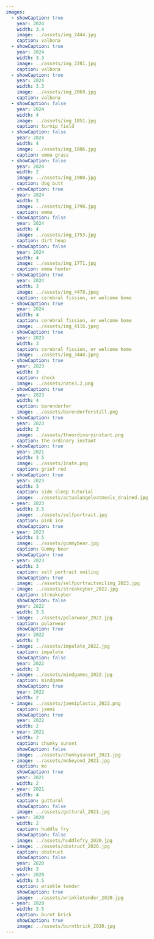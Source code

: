 ```yaml
---
images:
  - showCaption: true
    year: 2024
    width: 3.4
    image: ../assets/img_2444.jpg
    caption: valbona
  - showCaption: true
    year: 2024
    width: 3.3
    image: ../assets/img_2281.jpg
    caption: valbona
  - showCaption: true
    year: 2024
    width: 3.3
    image: ../assets/img_2069.jpg
    caption: valbona
  - showCaption: false
    year: 2024
    width: 4
    image: ../assets/img_1851.jpg
    caption: turnip field
  - showCaption: false
    year: 2024
    width: 4
    image: ../assets/img_1806.jpg
    caption: emma grass
  - showCaption: false
    year: 2024
    width: 2
    image: ../assets/img_1900.jpg
    caption: dog butt
  - showCaption: true
    year: 2024
    width: 2
    image: ../assets/img_1790.jpg
    caption: emma
  - showCaption: false
    year: 2024
    width: 4
    image: ../assets/img_1753.jpg
    caption: dirt heap
  - showCaption: false
    year: 2024
    width: 4
    image: ../assets/img_1771.jpg
    caption: emma hunter
  - showCaption: true
    year: 2024
    width: 3
    image: ../assets/img_4478.jpeg
    caption: cerebral fission, or welcome home
  - showCaption: true
    year: 2024
    width: 4
    caption: cerebral fission, or welcome home
    image: ../assets/img_4116.jpeg
  - showCaption: true
    year: 2023
    width: 3
    caption: cerebral fission, or welcome home
    image: ../assets/img_3448.jpeg
  - showCaption: true
    year: 2023
    width: 3
    caption: shock
    image: ../assets/nate3.2.png
  - showCaption: true
    year: 2023
    width: 4
    caption: barendorfer
    image: ../assets/barendorferstill.png
  - showCaption: true
    year: 2023
    width: 3
    image: ../assets/theordinaryinstant.png
    caption: the ordinary instant
  - showCaption: true
    year: 2021
    width: 3.5
    image: ../assets/1nate.png
    caption: grief red
  - showCaption: true
    year: 2023
    width: 3
    caption: side sleep tutorial
    image: ../assets/actualangeloatmeals_drained.jpg
  - year: 2023
    width: 3.5
    image: ../assets/selfportrait.jpg
    caption: pink ice
    showCaption: true
  - year: 2023
    width: 3.5
    image: ../assets/gummybear.jpg
    caption: Gummy bear
    showCaption: true
  - year: 2023
    width: 3
    caption: self portrait smiling
    showCaption: true
    image: ../assets/selfportraitsmiling_2023.jpg
  - image: ../assets/streakcyber_2022.jpg
    caption: streakcyber
    showCaption: false
    year: 2022
    width: 3.5
  - image: ../assets/polarwear_2022.jpg
    caption: polarwear
    showCaption: true
    year: 2022
    width: 3
  - image: ../assets/impalate_2022.jpg
    caption: impalate
    showCaption: false
    year: 2022
    width: 3
  - image: ../assets/mindgames_2022.jpg
    caption: mindgame
    showCaption: true
    year: 2022
    width: 2
  - image: ../assets/jaemiplastic_2022.png
    caption: jaemi
    showCaption: true
    year: 2022
    width: 2
  - year: 2021
    width: 2
    caption: chunky sunset
    showCaption: false
    image: ../assets/chunkysunset_2021.jpg
  - image: ../assets/mobeyond_2021.jpg
    caption: mo
    showCaption: true
    year: 2021
    width: 2
  - year: 2021
    width: 4
    caption: guttural
    showCaption: false
    image: ../assets/guttural_2021.jpg
  - year: 2020
    width: 2
    caption: huddle fry
    showCaption: false
    image: ../assets/huddlefry_2020.jpg
  - image: ../assets/obstruct_2020.jpg
    caption: obstruct
    showCaption: false
    year: 2020
    width: 3
  - year: 2020
    width: 3.5
    caption: wrinkle tender
    showCaption: true
    image: ../assets/wrinkletender_2020.jpg
  - year: 2020
    width: 3.5
    caption: burnt brick
    showCaption: true
    image: ../assets/burntbrick_2020.jpg
---
```


